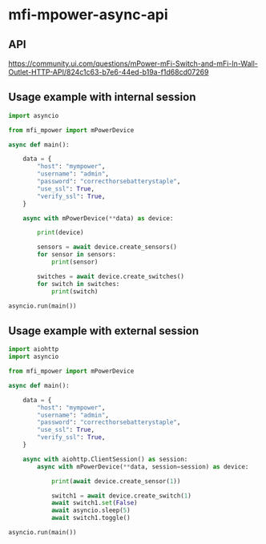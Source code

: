 # mfi-mpower-async-api

## API
https://community.ui.com/questions/mPower-mFi-Switch-and-mFi-In-Wall-Outlet-HTTP-API/824c1c63-b7e6-44ed-b19a-f1d68cd07269

## Usage example with internal session
```python
import asyncio

from mfi_mpower import mPowerDevice

async def main():

    data = {
        "host": "mympower",
        "username": "admin",
        "password": "correcthorsebatterystaple",
        "use_ssl": True,
        "verify_ssl": True,
    }

    async with mPowerDevice(**data) as device:

        print(device)

        sensors = await device.create_sensors()
        for sensor in sensors:
            print(sensor)

        switches = await device.create_switches()
        for switch in switches:
            print(switch)

asyncio.run(main())
```

## Usage example with external session
```python
import aiohttp
import asyncio

from mfi_mpower import mPowerDevice

async def main():

    data = {
        "host": "mympower",
        "username": "admin",
        "password": "correcthorsebatterystaple",
        "use_ssl": True,
        "verify_ssl": True,
    }

    async with aiohttp.ClientSession() as session:
        async with mPowerDevice(**data, session=session) as device:

            print(await device.create_sensor(1))

            switch1 = await device.create_switch(1)
            await switch1.set(False)
            await asyncio.sleep(5)
            await switch1.toggle()

asyncio.run(main())
```